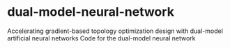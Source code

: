 # dual-model-neural-network
Accelerating gradient-based topology optimization design with dual-model artificial neural networks
Code for the dual-model neural network
